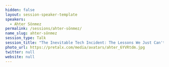 ```yaml
---
hidden: false
layout: session-speaker-template
speakers: 
  - Ahter Sönmez
permalink: /sessions/ahter-sönmez/
name_slug: ahter-sönmez
session_type: Talk
session_title: "The Inevitable Tech Incident: The Lessons We Just Can't Seem to Learn"
photo_url: https://pretalx.com/media/avatars/ahter_6YVRtdm.jpg
twitter: null
website: null
---
```


